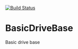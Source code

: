 [![Build Status](https://travis-ci.org/Team4761/BasicDriveBase.svg?branch=master)](https://travis-ci.org/Team4761/BasicDriveBase)
# BasicDriveBase
Basic drive base
